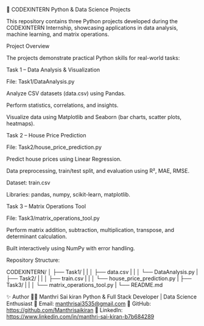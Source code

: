 🧠 CODEXINTERN Python & Data Science Projects

This repository contains three Python projects developed during the CODEXINTERN Internship, showcasing applications in data analysis, machine learning, and matrix operations.

Project Overview

The projects demonstrate practical Python skills for real-world tasks:

Task 1 – Data Analysis & Visualization

File: Task1/DataAnalysis.py

Analyze CSV datasets (data.csv) using Pandas.

Perform statistics, correlations, and insights.

Visualize data using Matplotlib and Seaborn (bar charts, scatter plots, heatmaps).

Task 2 – House Price Prediction

File: Task2/house_price_prediction.py

Predict house prices using Linear Regression.

Data preprocessing, train/test split, and evaluation using R², MAE, RMSE.

Dataset: train.csv

Libraries: pandas, numpy, scikit-learn, matplotlib.

Task 3 – Matrix Operations Tool

File: Task3/matrix_operations_tool.py

Perform matrix addition, subtraction, multiplication, transpose, and determinant calculation.

Built interactively using NumPy with error handling.

Repository Structure:

CODEXINTERN/
         │
         ├── Task1/
         |   |
         │   ├── data.csv
         |   |
         │   └── DataAnalysis.py
         |
         ├── Task2/
         |   |
         │   ├── train.csv
         |   |
         │   └── house_price_prediction.py
         |
         ├── Task3/
         |   |
         │   └── matrix_operations_tool.py
             |
             └── README.md


✨ Author
👨‍💻 Manthri Sai kiran
Python & Full Stack Developer | Data Science Enthusiast
📧 Email: manthrisai3535@gmail.com
🔗 GitHub: https://github.com/Manthrisaikiran
🔗 LinkedIn: https://www.linkedin.com/in/manthri-sai-kiran-b7b684289

